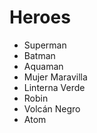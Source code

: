 
# Heroes

* Superman
* Batman
* Aquaman
* Mujer Maravilla
* Linterna Verde
* Robin
* Volcán Negro
* Atom
